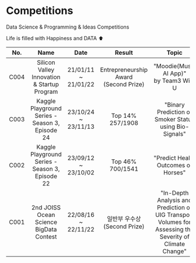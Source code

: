 # Competitions
Data Science & Programming & Ideas Competitions

Life is filled with Happiness and DATA ⬆️

| No. | Name | Date | Result | Topic | Skills(Summary) | Link |
| :--------: | :-----------: | :-----------: | :-----------: | :-----------: | :-----------: | :-----------: |
| C004 | Silicon Valley Innovation & Startup Program | 21/01/11 ~ 21/01/22 | Entrepreneurship Award<br>(Second Prize) | "Moodie(Music AI App)" <br> by Team3 With U | Finance Data Predictive Modelling | Link[▶️](https://github.com/SehyunPark/Competitions/tree/main/C004) |
| C003 | Kaggle Playground Series - Season 3, Episode 24 | 23/10/24 ~ 23/11/13 | Top 14%<br>257/1908 | "Binary Prediction of Smoker Status using Bio-Signals"| Python <br> Data Analysis <br> Machine Learning Modelling | Link[▶️](https://www.kaggle.com/competitions/playground-series-s3e24) |
| C002 | Kaggle Playground Series - Season 3, Episode 22 | 23/09/12 ~ 23/10/02 | Top 46%<br>700/1541 | "Predict Health Outcomes of Horses" | Python <br> Data Analysis <br> Machine Learning Modelling | Link[▶️](https://www.kaggle.com/competitions/playground-series-s3e22) |
| C001 | 2nd JOISS Ocean Science BigData Contest | 22/08/16 ~ 22/11/22 | 일반부 우수상<br>(Second Prize) | "In-Depth Analysis and Prediction of UIG Transport Volumes for Assessing the Severity of Climate Change" | Python <br> Data Analysis <br> Machine Learning Modelling Prediction | Link[▶️](https://github.com/SehyunPark/Competitions/tree/main/C001) |
